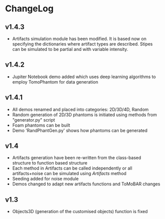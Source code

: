# ChangeLog

## v1.4.3
* Artifacts simulation module has been modified. It is based now on specifying the dictionaries where artifact types are
described. Stipes can be simulated to be partial and with variable intensity.


## v1.4.2
* Jupiter Notebook demo added which uses deep learning algorithms to employ TomoPhantom for data generation

## v1.4.1
* All demos renamed and placed into categories: 2D/3D/4D, Random
* Random generation of 2D/3D phantoms is initiated using methods from "generator.py" script
* Foam phantoms can be built
* Demo 'RandPhantGen.py' shows how phantoms can be generated

## v1.4

* Artifacts generation have been re-written from the class-based structure to function based structure
* Each method in Artifacts can be called independently or all artifacts+noise can be simulated using _Artifacts_ method
* Seeding added for noise module
* Demos changed to adapt new artifacts functions and ToMoBAR changes

## v1.3

* Objects3D (generation of the customised objects) function is fixed
